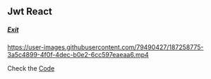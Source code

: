##  Jwt React
##### [Exit](https://github.com/LuisSilvah/Jwt-React)

<!-- Check the [demo here]() -->

https://user-images.githubusercontent.com/79490427/187258775-3a5c4899-4f0f-4dec-b0e2-6cc597eaeaa6.mp4
 
Check the [Code](https://github.com/LuisSilvah/Jwt-React)
